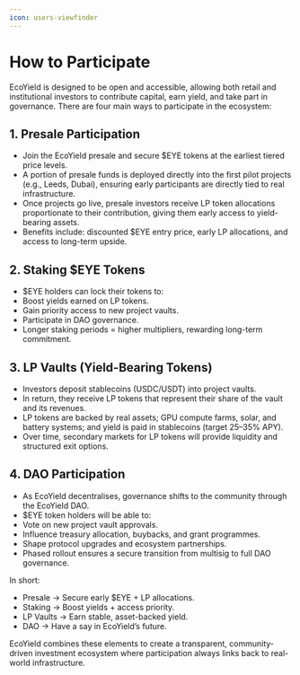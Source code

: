 ```yaml
---
icon: users-viewfinder
---
```


# How to Participate

EcoYield is designed to be open and accessible, allowing both retail and institutional investors to contribute capital, earn yield, and take part in governance. There are four main ways to participate in the ecosystem:

## 1. Presale Participation

* Join the EcoYield presale and secure $EYE tokens at the earliest tiered price levels.
* A portion of presale funds is deployed directly into the first pilot projects (e.g., Leeds, Dubai), ensuring early participants are directly tied to real infrastructure.
* Once projects go live, presale investors receive LP token allocations proportionate to their contribution, giving them early access to yield-bearing assets.
* Benefits include: discounted $EYE entry price, early LP allocations, and access to long-term upside.

## 2. Staking $EYE Tokens

* $EYE holders can lock their tokens to:
* Boost yields earned on LP tokens.
* Gain priority access to new project vaults.
* Participate in DAO governance.
* Longer staking periods = higher multipliers, rewarding long-term commitment.

## 3. LP Vaults (Yield-Bearing Tokens)

* Investors deposit stablecoins (USDC/USDT) into project vaults.
* In return, they receive LP tokens that represent their share of the vault and its revenues.
* LP tokens are backed by real assets; GPU compute farms, solar, and battery systems; and yield is paid in stablecoins (target 25–35% APY).
* Over time, secondary markets for LP tokens will provide liquidity and structured exit options.

## 4. DAO Participation

* As EcoYield decentralises, governance shifts to the community through the EcoYield DAO.
* $EYE token holders will be able to:
* Vote on new project vault approvals.
* Influence treasury allocation, buybacks, and grant programmes.
* Shape protocol upgrades and ecosystem partnerships.
* Phased rollout ensures a secure transition from multisig to full DAO governance.

In short:

* Presale → Secure early $EYE + LP allocations.
* Staking → Boost yields + access priority.
* LP Vaults → Earn stable, asset-backed yield.
* DAO → Have a say in EcoYield’s future.

EcoYield combines these elements to create a transparent, community-driven investment ecosystem where participation always links back to real-world infrastructure.
